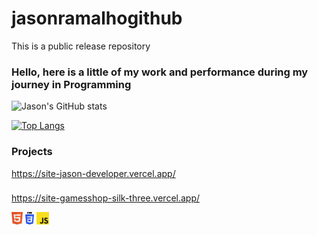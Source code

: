 # jasonramalhogithub
This is a public release repository
### Hello, here is a little of my work and performance during my journey in Programming

![Jason's GitHub stats](https://github-readme-stats.vercel.app/api?username=jasonrn36&show_icons=true&theme=tokyonight)


[![Top Langs](https://github-readme-stats.vercel.app/api/top-langs/?username=jasonrn36&layout=donut-vertical)](https://github.com/anuraghazra/github-readme-stats)

### Projects
https://site-jason-developer.vercel.app/
###
https://site-gamesshop-silk-three.vercel.app/

<a target="_blank" style="text-decoration: none;" rel="nooperner noreferrer nofollow" href="https://github.com/jasonrn36/site_jason_developer/blob/main/html5-logo.png">
<img height="20" alt="javascript" src="https://github.com/jasonrn36/site_jason_developer/blob/main/html5-logo.png" style="max-width: 100%;">
</a>


<a target="_blank" style="text-decoration: none;" rel="nooperner noreferrer nofollow" href="https://github.com/jasonrn36/site_jason_developer/blob/main/CSS3_logo%20marca.png">
<img height="20" alt="javascript" src="https://github.com/jasonrn36/site_jason_developer/blob/main/CSS3_logo%20marca.png" style="max-width: 100%;">
</a>


<a target="_blank" style="text-decoration: none;" rel="nooperner noreferrer nofollow" href="https://github.com/jasonrn36/site_jason_developer/blob/main/JavaScript_logo_ramalho.png">
<img height="20" alt="javascript" src="https://github.com/jasonrn36/site_jason_developer/blob/main/JavaScript_logo_ramalho.png" style="max-width: 100%;">
</a>
